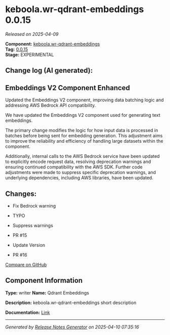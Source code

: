 #  keboola.wr-qdrant-embeddings 0.0.15

_Released on 2025-04-09_

**Component:** [keboola.wr-qdrant-embeddings](https://github.com/keboola/component-embeddings-v2)  
**Tag:** [0.0.15](https://github.com/keboola/component-embeddings-v2/releases/tag/0.0.15)  
**Stage:** EXPERIMENTAL


## Change log (AI generated):
## Embeddings V2 Component Enhanced
Updated the Embeddings V2 component, improving data batching logic and addressing AWS Bedrock API compatibility.

We have updated the Embeddings V2 component used for generating text embeddings.

The primary change modifies the logic for how input data is processed in batches before being sent for embedding generation. This adjustment aims to improve the reliability and efficiency of handling large datasets within the component.

Additionally, internal calls to the AWS Bedrock service have been updated to explicitly encode request data, resolving deprecation warnings and ensuring continued compatibility with the AWS SDK. Further code adjustments were made to suppress specific deprecation warnings, and underlying dependencies, including AWS libraries, have been updated.



## Changes:



- Fix Bedrock warning 




- TYPO 




- Suppress warnings 










- PR #15 




- Update Version 




- PR #16 



[Compare on GitHub](https://github.com/keboola/component-embeddings-v2/compare/0.0.14...0.0.15)



## Component Information
**Type:** writer
**Name:** Qdrant Embeddings

**Description:** keboola.wr-qdrant-embeddings short description


**Documentation:** [Link](https://github.com/keboola/component-embeddings-v2/blob/master/README.md)



---
_Generated by [Release Notes Generator](https://github.com/keboola/release-notes-generator)
on 2025-04-10 07:35:16_